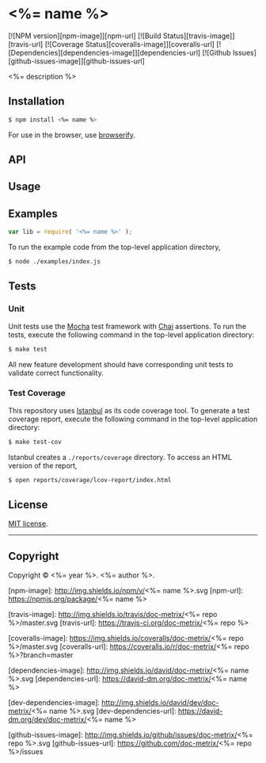 <%= name %>
===
[![NPM version][npm-image]][npm-url] [![Build Status][travis-image]][travis-url] [![Coverage Status][coveralls-image]][coveralls-url] [![Dependencies][dependencies-image]][dependencies-url] [![Github Issues][github-issues-image]][github-issues-url]

<%= description %>


## Installation

``` bash
$ npm install <%= name %>
```

For use in the browser, use [browserify](https://github.com/substack/node-browserify).


## API




## Usage





## Examples

``` javascript
var lib = require( '<%= name %>' );
```

To run the example code from the top-level application directory,

``` bash
$ node ./examples/index.js
```


## Tests

### Unit

Unit tests use the [Mocha](http://visionmedia.github.io/mocha) test framework with [Chai](http://chaijs.com) assertions. To run the tests, execute the following command in the top-level application directory:

``` bash
$ make test
```

All new feature development should have corresponding unit tests to validate correct functionality.


### Test Coverage

This repository uses [Istanbul](https://github.com/gotwarlost/istanbul) as its code coverage tool. To generate a test coverage report, execute the following command in the top-level application directory:

``` bash
$ make test-cov
```

Istanbul creates a `./reports/coverage` directory. To access an HTML version of the report,

``` bash
$ open reports/coverage/lcov-report/index.html
```


## License

[MIT license](http://opensource.org/licenses/MIT). 


---
## Copyright

Copyright &copy; <%= year %>. <%= author %>.


[npm-image]: http://img.shields.io/npm/v/<%= name %>.svg
[npm-url]: https://npmjs.org/package/<%= name %>

[travis-image]: http://img.shields.io/travis/doc-metrix/<%= repo %>/master.svg
[travis-url]: https://travis-ci.org/doc-metrix/<%= repo %>

[coveralls-image]: https://img.shields.io/coveralls/doc-metrix/<%= repo %>/master.svg
[coveralls-url]: https://coveralls.io/r/doc-metrix/<%= repo %>?branch=master

[dependencies-image]: http://img.shields.io/david/doc-metrix/<%= name %>.svg
[dependencies-url]: https://david-dm.org/doc-metrix/<%= name %>

[dev-dependencies-image]: http://img.shields.io/david/dev/doc-metrix/<%= name %>.svg
[dev-dependencies-url]: https://david-dm.org/dev/doc-metrix/<%= name %>

[github-issues-image]: http://img.shields.io/github/issues/doc-metrix/<%= repo %>.svg
[github-issues-url]: https://github.com/doc-metrix/<%= repo %>/issues
